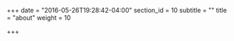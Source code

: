 +++
date = "2016-05-26T19:28:42-04:00"
section_id = 10
subtitle = ""
title = "about"
weight = 10

+++

